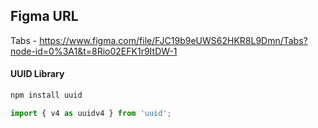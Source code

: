 ## Figma URL

Tabs - https://www.figma.com/file/FJC19b9eUWS62HKR8L9Dmn/Tabs?node-id=0%3A1&t=8Rio02EFK1r9ItDW-1

#### UUID Library

```sh
npm install uuid
```

```js
import { v4 as uuidv4 } from 'uuid';
```


